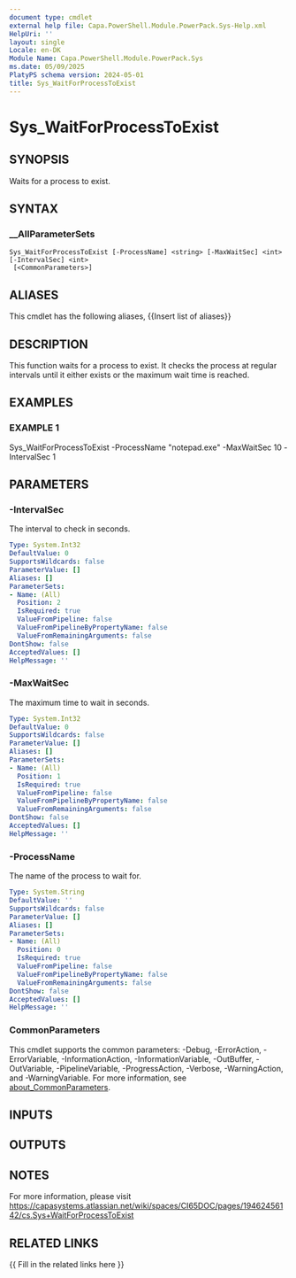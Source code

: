 ```yaml
---
document type: cmdlet
external help file: Capa.PowerShell.Module.PowerPack.Sys-Help.xml
HelpUri: ''
layout: single
Locale: en-DK
Module Name: Capa.PowerShell.Module.PowerPack.Sys
ms.date: 05/09/2025
PlatyPS schema version: 2024-05-01
title: Sys_WaitForProcessToExist
---
```


# Sys_WaitForProcessToExist

## SYNOPSIS

Waits for a process to exist.

## SYNTAX

### __AllParameterSets

```
Sys_WaitForProcessToExist [-ProcessName] <string> [-MaxWaitSec] <int> [-IntervalSec] <int>
 [<CommonParameters>]
```

## ALIASES

This cmdlet has the following aliases,
  {{Insert list of aliases}}

## DESCRIPTION

This function waits for a process to exist.
It checks the process at regular intervals until it either exists or the maximum wait time is reached.

## EXAMPLES

### EXAMPLE 1

Sys_WaitForProcessToExist -ProcessName "notepad.exe" -MaxWaitSec 10 -IntervalSec 1

## PARAMETERS

### -IntervalSec

The interval to check in seconds.

```yaml
Type: System.Int32
DefaultValue: 0
SupportsWildcards: false
ParameterValue: []
Aliases: []
ParameterSets:
- Name: (All)
  Position: 2
  IsRequired: true
  ValueFromPipeline: false
  ValueFromPipelineByPropertyName: false
  ValueFromRemainingArguments: false
DontShow: false
AcceptedValues: []
HelpMessage: ''
```

### -MaxWaitSec

The maximum time to wait in seconds.

```yaml
Type: System.Int32
DefaultValue: 0
SupportsWildcards: false
ParameterValue: []
Aliases: []
ParameterSets:
- Name: (All)
  Position: 1
  IsRequired: true
  ValueFromPipeline: false
  ValueFromPipelineByPropertyName: false
  ValueFromRemainingArguments: false
DontShow: false
AcceptedValues: []
HelpMessage: ''
```

### -ProcessName

The name of the process to wait for.

```yaml
Type: System.String
DefaultValue: ''
SupportsWildcards: false
ParameterValue: []
Aliases: []
ParameterSets:
- Name: (All)
  Position: 0
  IsRequired: true
  ValueFromPipeline: false
  ValueFromPipelineByPropertyName: false
  ValueFromRemainingArguments: false
DontShow: false
AcceptedValues: []
HelpMessage: ''
```

### CommonParameters

This cmdlet supports the common parameters: -Debug, -ErrorAction, -ErrorVariable,
-InformationAction, -InformationVariable, -OutBuffer, -OutVariable, -PipelineVariable,
-ProgressAction, -Verbose, -WarningAction, and -WarningVariable. For more information, see
[about_CommonParameters](https://go.microsoft.com/fwlink/?LinkID=113216).

## INPUTS

## OUTPUTS

## NOTES

For more information, please visit https://capasystems.atlassian.net/wiki/spaces/CI65DOC/pages/19462456142/cs.Sys+WaitForProcessToExist


## RELATED LINKS

{{ Fill in the related links here }}

